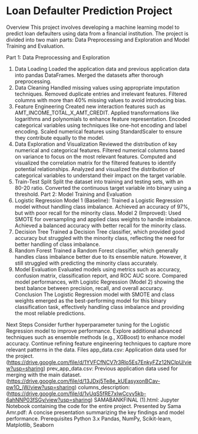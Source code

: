# Loan Defaulter Prediction Project
Overview
This project involves developing a machine learning model to predict loan defaulters using data from a financial institution. The project is divided into two main parts: Data Preprocessing and Exploration and Model Training and Evaluation.

Part 1: Data Preprocessing and Exploration
1. Data Loading
Loaded the application data and previous application data into pandas DataFrames.
Merged the datasets after thorough preprocessing.
2. Data Cleaning
Handled missing values using appropriate imputation techniques.
Removed duplicate entries and irrelevant features.
Filtered columns with more than 40% missing values to avoid introducing bias.
3. Feature Engineering
Created new interaction features such as AMT_INCOME_TOTAL_X_AMT_CREDIT.
Applied transformations like logarithms and polynomials to enhance feature representation.
Encoded categorical variables using techniques like one-hot encoding and label encoding.
Scaled numerical features using StandardScaler to ensure they contribute equally to the model.
4. Data Exploration and Visualization
Reviewed the distribution of key numerical and categorical features.
Filtered numerical columns based on variance to focus on the most relevant features.
Computed and visualized the correlation matrix for the filtered features to identify potential relationships.
Analyzed and visualized the distribution of categorical variables to understand their impact on the target variable.
5. Train-Test Split
Split the dataset into training and testing sets, with an 80-20 ratio.
Converted the continuous target variable into binary using a threshold.
Part 2: Model Training and Evaluation
1. Logistic Regression
Model 1 (Baseline): Trained a Logistic Regression model without handling class imbalance. Achieved an accuracy of 97%, but with poor recall for the minority class.
Model 2 (Improved): Used SMOTE for oversampling and applied class weights to handle imbalance. Achieved a balanced accuracy with better recall for the minority class.
2. Decision Tree
Trained a Decision Tree classifier, which provided good accuracy but struggled with the minority class, reflecting the need for better handling of class imbalance.
3. Random Forest
Trained a Random Forest classifier, which generally handles class imbalance better due to its ensemble nature. However, it still struggled with predicting the minority class accurately.
4. Model Evaluation
Evaluated models using metrics such as accuracy, confusion matrix, classification report, and ROC AUC score.
Compared model performances, with Logistic Regression (Model 2) showing the best balance between precision, recall, and overall accuracy.
Conclusion
The Logistic Regression model with SMOTE and class weights emerged as the best-performing model for this binary classification task, effectively handling class imbalance and providing the most reliable predictions.

Next Steps
Consider further hyperparameter tuning for the Logistic Regression model to improve performance.
Explore additional advanced techniques such as ensemble methods (e.g., XGBoost) to enhance model accuracy.
Continue refining feature engineering techniques to capture more relevant patterns in the data.
Files
app_data.csv: Application data used for the project. (https://drive.google.com/file/d/1YVFCfNCV7r3Rlo5Es7EnkyFZz12NCIpU/view?usp=sharing)
prev_app_data.csv: Previous application data used for merging with the main dataset.(https://drive.google.com/file/d/13JDxj5Te8e_kUEasyxonBCav-pw1O_jW/view?usp=sharing)
columns_description: (https://drive.google.com/file/d/1vUqS5fRE7xIwCcyv5kb-6ahNNP03fSGy/view?usp=sharing)
SAMABANKFINAL (1).html: Jupyter Notebook containing the code for the entire project.
Presented by Sama Amr.pdf: A concise presentation summarizing the key findings and model performance.
Prerequisites
Python 3.x
Pandas, NumPy, Scikit-learn, Matplotlib, Seaborn
